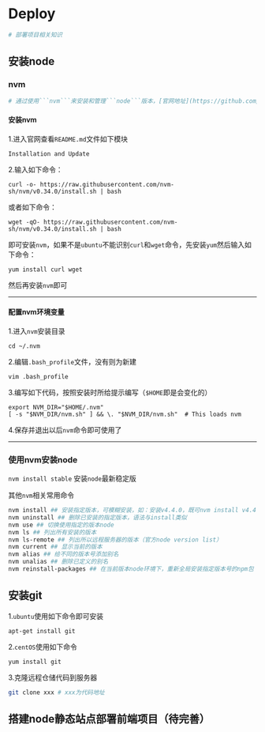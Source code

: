 # Deploy
``` bash
# 部署项目相关知识
```

## 安装node
### nvm
``` bash
# 通过使用```nvm```来安装和管理```node```版本，[官网地址](https://github.com/nvm-sh/nvm)
```

#### 安装nvm
1.进入官网查看```README.md```文件如下模块
```
Installation and Update
```
2.输入如下命令：
```
curl -o- https://raw.githubusercontent.com/nvm-sh/nvm/v0.34.0/install.sh | bash
```
或者如下命令：
```
wget -qO- https://raw.githubusercontent.com/nvm-sh/nvm/v0.34.0/install.sh | bash
```
即可安装```nvm```，如果不是```ubuntu```不能识别```curl```和```wget```命令，先安装```yum```然后输入如下命令：
```
yum install curl wget
```
然后再安装```nvm```即可
***

#### 配置nvm环境变量
1.进入```nvm```安装目录
```
cd ~/.nvm
```
2.编辑```.bash_profile```文件，没有则为新建
```
vim .bash_profile
```
3.编写如下代码，按照安装时所给提示编写（```$HOME```即是会变化的）
```
export NVM_DIR="$HOME/.nvm"
[ -s "$NVM_DIR/nvm.sh" ] && \. "$NVM_DIR/nvm.sh"  # This loads nvm
```
4.保存并退出以后```nvm```命令即可使用了
***

### 使用nvm安装node
```nvm install stable``` 安装```node```最新稳定版

其他```nvm```相关常用命令
```bash
nvm install ## 安装指定版本，可模糊安装，如：安装v4.4.0，既可nvm install v4.4.0，又可nvm install 4.4
nvm uninstall ## 删除已安装的指定版本，语法与install类似
nvm use ## 切换使用指定的版本node
nvm ls ## 列出所有安装的版本
nvm ls-remote ## 列出所以远程服务器的版本（官方node version list）
nvm current ## 显示当前的版本
nvm alias ## 给不同的版本号添加别名
nvm unalias ## 删除已定义的别名
nvm reinstall-packages ## 在当前版本node环境下，重新全局安装指定版本号的npm包
```

## 安装git
1.```ubuntu```使用如下命令即可安装
```
apt-get install git
```
2.```centOS```使用如下命令
```
yum install git
```
3.克隆远程仓储代码到服务器
```bash
git clone xxx # xxx为代码地址
```

## 搭建node静态站点部署前端项目（待完善）
